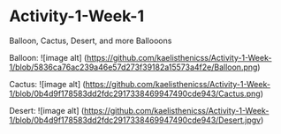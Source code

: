# Activity-1-Week-1
Balloon, Cactus, Desert, and more Ballooons

Balloon:
![image alt] (https://github.com/kaelisthenicss/Activity-1-Week-1/blob/5836ca76ac239a46e57d273f39182a15573a4f2e/Balloon.png)

Cactus:
![image alt] (https://github.com/kaelisthenicss/Activity-1-Week-1/blob/0b4d9f178583dd2fdc2917338469947490cde943/Cactus.png)

Desert:
![image alt] (https://github.com/kaelisthenicss/Activity-1-Week-1/blob/0b4d9f178583dd2fdc2917338469947490cde943/Desert.jpgv)

